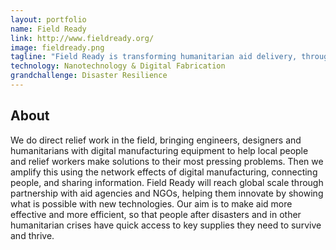 ```yaml
---
layout: portfolio
name: Field Ready
link: http://www.fieldready.org/
image: fieldready.png
tagline: "Field Ready is transforming humanitarian aid delivery, through hyperlocal digital manufacturing in remote and difficult to work places."
technology: Nanotechnology & Digital Fabrication
grandchallenge: Disaster Resilience
---
```

## About

We do direct relief work in the field, bringing engineers, designers and humanitarians with digital manufacturing equipment to help local people and relief workers make solutions to their most pressing problems. Then we amplify this using the network effects of digital manufacturing, connecting people, and sharing information. Field Ready will reach global scale through partnership with aid agencies and NGOs, helping them innovate by showing what is possible with new technologies. Our aim is to make aid more effective and more efficient, so that people after disasters and in other humanitarian crises have quick access to key supplies they need to survive and thrive.